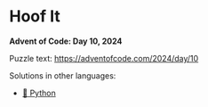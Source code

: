 # Hoof It

**Advent of Code: Day 10, 2024**

Puzzle text: <https://adventofcode.com/2024/day/10>

Solutions in other languages:

- [🐍 Python](../../../../python/2024/10_hoof_it)
